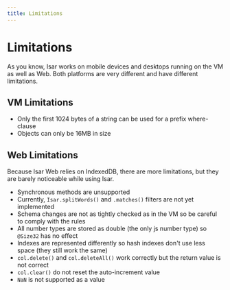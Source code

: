 ```yaml
---
title: Limitations
---
```


# Limitations

As you know, Isar works on mobile devices and desktops running on the VM as well as Web. Both platforms are very different and have different limitations.

## VM Limitations

- Only the first 1024 bytes of a string can be used for a prefix where-clause
- Objects can only be 16MB in size

## Web Limitations

Because Isar Web relies on IndexedDB, there are more limitations, but they are barely noticeable while using Isar.

- Synchronous methods are unsupported
- Currently, `Isar.splitWords()` and `.matches()` filters are not yet implemented
- Schema changes are not as tightly checked as in the VM so be careful to comply with the rules
- All number types are stored as double (the only js number type) so `@Size32` has no effect
- Indexes are represented differently so hash indexes don't use less space (they still work the same)
- `col.delete()` and `col.deleteAll()` work correctly but the return value is not correct
- `col.clear()` do not reset the auto-increment value
- `NaN` is not supported as a value
